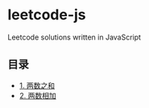 # leetcode-js
Leetcode solutions written in JavaScript
## 目录
- [1. 两数之和](./src/01.md)
- [2. 两数相加](./src/02.md)
